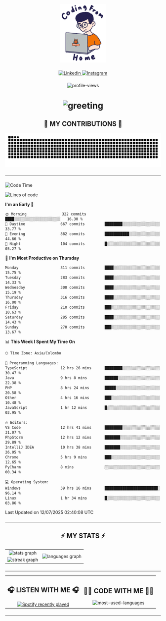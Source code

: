 <div align="center">
    <img width="150" src="./assets/top.gif" alt="top-image"/>
</div>

###    

<div align="center">
    <a href="https://www.linkedin.com/in/nureka-rodrigo/" target="_blank">
        <img src="https://user-images.githubusercontent.com/74038190/235294012-0a55e343-37ad-4b0f-924f-c8431d9d2483.gif" width="50px" alt="Linkedin"/>
    </a>
    <a href="https://www.instagram.com/nureka_rodrigo/" target="_blank">
        <img src="https://user-images.githubusercontent.com/74038190/235294013-a33e5c43-a01c-43f6-b44d-a406d8b4ab75.gif" width="50px"  alt="Instagram"/>
    </a>
</div>

###    

<div align="center">
    <img src="https://komarev.com/ghpvc/?username=nureka-rodrigo&color=blue" alt="profile-views"/>
</div> 

###    

<h1 align="center">
    <img src="https://readme-typing-svg.herokuapp.com/?font=Righteous&size=35&center=true&vCenter=true&width=500&height=70&duration=4000&lines=Hi+There!+👋;+I'm+Nureka+Rodrigo!;" alt="greeting"/>
</h1> 

###

<h2 align="center">🐍 MY CONTRIBUTIONS 🐍</h2>

<div align="center">
    <img alt="snake eating my contributions" src="https://raw.githubusercontent.com/nureka-rodrigo/nureka-rodrigo/output/github-contribution-grid-snake.svg"/>
</div> 

###

<hr/>

###

<!--START_SECTION:waka-->
![Code Time](http://img.shields.io/badge/Code%20Time-1%2C502%20hrs%2036%20mins-blue)

![Lines of code](https://img.shields.io/badge/From%20Hello%20World%20I%27ve%20Written-542.7%20thousand%20lines%20of%20code-blue)

**I'm an Early 🐤** 

```text
🌞 Morning                322 commits         ████░░░░░░░░░░░░░░░░░░░░░   16.30 % 
🌆 Daytime                667 commits         ████████░░░░░░░░░░░░░░░░░   33.77 % 
🌃 Evening                882 commits         ███████████░░░░░░░░░░░░░░   44.66 % 
🌙 Night                  104 commits         █░░░░░░░░░░░░░░░░░░░░░░░░   05.27 % 
```
📅 **I'm Most Productive on Thursday** 

```text
Monday                   311 commits         ████░░░░░░░░░░░░░░░░░░░░░   15.75 % 
Tuesday                  283 commits         ████░░░░░░░░░░░░░░░░░░░░░   14.33 % 
Wednesday                300 commits         ████░░░░░░░░░░░░░░░░░░░░░   15.19 % 
Thursday                 316 commits         ████░░░░░░░░░░░░░░░░░░░░░   16.00 % 
Friday                   210 commits         ███░░░░░░░░░░░░░░░░░░░░░░   10.63 % 
Saturday                 285 commits         ████░░░░░░░░░░░░░░░░░░░░░   14.43 % 
Sunday                   270 commits         ███░░░░░░░░░░░░░░░░░░░░░░   13.67 % 
```


📊 **This Week I Spent My Time On** 

```text
🕑︎ Time Zone: Asia/Colombo

💬 Programming Languages: 
TypeScript               12 hrs 26 mins      ████████░░░░░░░░░░░░░░░░░   30.47 % 
Java                     9 hrs 8 mins        ██████░░░░░░░░░░░░░░░░░░░   22.38 % 
PHP                      8 hrs 24 mins       █████░░░░░░░░░░░░░░░░░░░░   20.58 % 
Other                    4 hrs 16 mins       ███░░░░░░░░░░░░░░░░░░░░░░   10.48 % 
JavaScript               1 hr 12 mins        █░░░░░░░░░░░░░░░░░░░░░░░░   02.95 % 

🔥 Editors: 
VS Code                  12 hrs 41 mins      ████████░░░░░░░░░░░░░░░░░   31.07 % 
PhpStorm                 12 hrs 12 mins      ███████░░░░░░░░░░░░░░░░░░   29.89 % 
IntelliJ IDEA            10 hrs 38 mins      ███████░░░░░░░░░░░░░░░░░░   26.05 % 
Chrome                   5 hrs 9 mins        ███░░░░░░░░░░░░░░░░░░░░░░   12.65 % 
PyCharm                  8 mins              ░░░░░░░░░░░░░░░░░░░░░░░░░   00.34 % 

💻 Operating System: 
Windows                  39 hrs 16 mins      ████████████████████████░   96.14 % 
Linux                    1 hr 34 mins        █░░░░░░░░░░░░░░░░░░░░░░░░   03.86 % 
```


 Last Updated on 12/07/2025 02:40:08 UTC
<!--END_SECTION:waka-->

###

<hr/>

###

<h2 align="center">⚡ MY STATS ⚡</h2>

###    

<div align="center">
    <table>
        <tr>
            <td align="center">
                <img src="https://github-readme-stats.vercel.app/api?username=nureka-rodrigo&hide_rank=false&show_icons=true&include_all_commits=true&count_private=true&theme=dark&locale=en&order=1" alt="stats graph"/>
            </td>
            <td rowspan="2" align="center">
                <img src="https://github-readme-stats.vercel.app/api/top-langs?username=nureka-rodrigo&locale=en&card_width=320&langs_count=8&theme=dark&order=2&count_private=true" alt="languages graph"/>
            </td>
        </tr>
        <tr>
            <td align="center">
                <img src="https://streak-stats.demolab.com?user=nureka-rodrigo&theme=dark" alt="streak graph"/>
            </td>
        </tr>
    </table>
</div> 

###

<hr/>

<div align="center">
    <table>
        <tr>
            <td align="center">
                <h2>🎧 LISTEN WITH ME 🎧</h2>
                <a href="https://open.spotify.com/user/zjqfkmbawszam1irs05fwxsls">
                    <img src="https://spotify-recently-played-readme.vercel.app/api?user=zjqfkmbawszam1irs05fwxsls&count=5&unique=true" alt="Spotify recently played"  />
                </a>
            </td>
            <td align="center">
                <h2>👨‍💻 CODE WITH ME 👨‍💻</h2>
                <img src="https://github-readme-stats.vercel.app/api/wakatime?username=@nureka99&theme=dark&compact=True&langs_count=10" alt="most-used-languages"/>
            </td>
        </tr>
    </table>
</div> 

###

<hr/>
